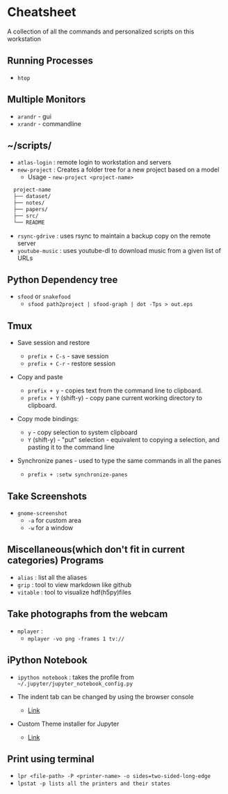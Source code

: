 # Cheatsheet
A collection of all the commands and personalized scripts on this workstation

## Running Processes
* `htop`

## Multiple Monitors
* `arandr` - gui
* `xrandr` - commandline

## ~/scripts/
* `atlas-login` : remote login to workstation and servers
* `new-project` : Creates a folder tree for a new project based on a model
  - Usage - `new-project <project-name>`

```sh
  project-name
  ├── dataset/
  ├── notes/
  ├── papers/
  ├── src/
  └── README
```
* `rsync-gdrive` : uses rsync to maintain a backup copy on the remote server
* `youtube-music` : uses youtube-dl to download music from a given list of URLs

## Python Dependency tree
* `sfood` or `snakefood`
  - `sfood path2project | sfood-graph | dot -Tps > out.eps`

## Tmux
* Save session and restore
  - `prefix + C-s` - save session
  - `prefix + C-r` - restore session

* Copy and paste
  - `prefix + y` - copies text from the command line to clipboard.
  - `prefix + Y` (shift-y) - copy pane current working directory to clipboard.

* Copy mode bindings:
  - `y` - copy selection to system clipboard
  - `Y` (shift-y) - "put" selection - equivalent to copying a selection, and
  pasting it to the command line

* Synchronize panes - used to type the same commands in all the panes
  - `prefix + :setw synchronize-panes`

## Take Screenshots
* `gnome-screenshot`
   - `-a` for custom area
   - `-w` for a window

## Miscellaneous(which don't fit in current categories) Programs
* `alias` : list all the aliases
* `grip` : tool to view markdown like github
* `vitable` : tool to visualize hdf(h5py)files

## Take photographs from the webcam
* `mplayer` :
  - `mplayer -vo png -frames 1 tv://`

## iPython Notebook
* `ipython notebook` : takes the profile from `~/.jupyter/jupyter_notebook_config.py`
* The indent tab can be changed by using the browser console
  - [Link](http://jupyter-notebook.readthedocs.io/en/latest/frontend_config.html)

* Custom Theme installer for Jupyter
  - [Link](https://github.com/dunovank/jupyter-themes)

## Print using terminal
* `lpr <file-path> -P <printer-name> -o sides=two-sided-long-edge`
* `lpstat -p lists all the printers and their states`
